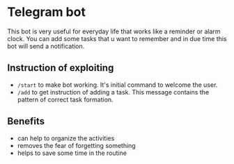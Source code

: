 # Telegram bot
This bot is very useful for everyday life that works like a reminder or alarm clock. You can add some tasks that u want to remember and in due time this bot will send a notification.

## Instruction of exploiting
- ```/start``` to make bot working. It's initial command to welcome the user.
- ```/add``` to get instruction of adding a task. This message contains the pattern of correct task formation.

## Benefits
- can help to organize the activities
- removes the fear of forgetting something
- helps to save some time in the routine